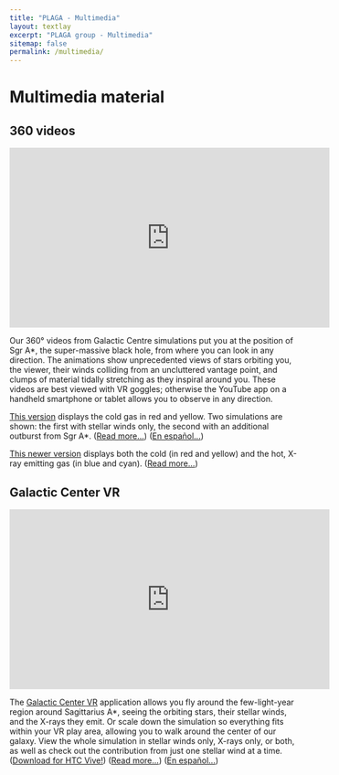 ```yaml
---
title: "PLAGA - Multimedia"
layout: textlay
excerpt: "PLAGA group - Multimedia"
sitemap: false
permalink: /multimedia/
---
```


# Multimedia material

##  360 videos

<iframe width="560" height="315" src="https://www.youtube.com/embed/HELhXDG-Mck" frameborder="0" allowfullscreen></iframe>
<!--
	{% include youtubePlayer.html id="wAbiFvT1IeM" %}
-->

Our 360° videos from Galactic Centre simulations put you at the
position of Sgr A*, the super-massive black hole, from where you can
look in any direction.  The animations show unprecedented views of
stars orbiting you, the viewer, their winds colliding from an
uncluttered vantage point, and clumps of material tidally stretching
as they inspiral around you.  These videos are best viewed with VR
goggles; otherwise the YouTube app on a handheld smartphone or tablet
allows you to observe in any direction.

[This version](https://youtu.be/YKzxmeABbkU)
displays the cold gas in red and yellow.  Two simulations are shown:
the first with stellar winds only, the second with an additional
outburst from Sgr A*.
([Read more...](https://www.nasa.gov/mission_pages/chandra/news/scientists-take-viewers-to-the-center-of-the-milky-way.html))
([En español...](http://astro.uc.cl/item-3-menu-izquierdo-2/385-investigador-uc-presenta-video-en-360-grados-del-centro-de-la-via-lactea))

[This newer version](https://youtu.be/wBxW2_B9_Is)
displays both the cold (in red and yellow) and the
hot, X-ray emitting gas (in blue and cyan).
([Read more...](https://www.nasa.gov/mission_pages/chandra/news/galactic-center-visualization-delivers-star-power.html))


## Galactic Center VR

<iframe width="560" height="315" src="https://www.youtube.com/embed/wAbiFvT1IeM" frameborder="0" allowfullscreen></iframe>
<!--
	{% include youtubePlayer.html id="wAbiFvT1IeM" %}
-->


The [Galactic Center VR](https://store.steampowered.com/app/1240350/Galactic_Center_VR/)
application allows you fly around the few-light-year region around
Sagittarius A*, seeing the orbiting stars, their stellar winds, and
the X-rays they emit. Or scale down the simulation so everything fits
within your VR play area, allowing you to walk around the center of
our galaxy. View the whole simulation in stellar winds only, X-rays
only, or both, as well as check out the contribution from just one
stellar wind at a time.
([Download for HTC Vive!](https://store.steampowered.com/app/1240350/Galactic_Center_VR/))
([Read more...](https://www.nasa.gov/mission_pages/chandra/news/a-new-galactic-center-adventure-in-virtual-reality.html))
([En español...](http://astro.uc.cl/item-3-menu-izquierdo-2/550-viaja-alrededor-del-agujero-negro-central-de-nuestra-galaxia))


